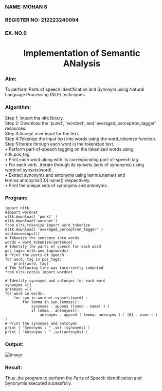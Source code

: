 ### NAME: MOHAN S
### REGISTER NO: 212223240094
### EX. NO.6

<H1 ALIGN =CENTER>Implementation of Semantic ANalysis</H1>

### Aim: 
To perform Parts of speech identification and Synonym using Natural Language Processing (NLP) techniques.  
 
### Algorithm:
Step 1: Import the nltk library.<br>
Step 2: Download the 'punkt', 'wordnet', and 'averaged_perceptron_tagger' resources.<br>
Step 3:Accept user input for the text.<br>
Step 4:Tokenize the input text into words using the word_tokenize function.<br>
Step 5:Iterate through each word in the tokenized text.<br>
•	Perform part-of-speech tagging on the tokenized words using nltk.pos_tag.<br>
•	Print each word along with its corresponding part-of-speech tag.<br>
•	For each verb , iterate through its synsets (sets of synonyms) using wordnet.synsets(word).<br>
•	Extract synonyms and antonyms using lemma.name() and lemma.antonyms()[0].name() respectively.<br>
•	Print the unique sets of synonyms and antonyms.

### Program:
```
import nltk
#import wordnet
nltk.download( 'punkt' )
nltk.download('wordnet')
from nltk.tokenize import word_tokenize
nltk.download( 'averaged_perceptron_tagger' )
sentence=input()
# Tokenize the sentence into words
words = word_tokenize(sentence)
# Identify the parts of speech for each word
pos_tags= nltk.pos_tag(words)
# Print the parts of speech
for word, tag in pos_tags:
    print(word, tag)
# The following line was incorrectly indented
from nltk.corpus import wordnet

# Identify synonyms and antonyms for each word
synonyms =[]
antonyms =[]
for word in words:
    for syn in wordnet.synsets(word) :
        for lemma in syn.lemmas():
            synonyms . append (lemma . name( ) )
            if lemma . antonyms():
                antonyms . append ( lemma. antonyms ( ) [0] . name ( ) )
# Print the synonyms and antonyms
print ( "Synonyms : " ,set (synonyms) )
print ( "Antonyms : " ,set(antonyms) )
```
### Output:
![image](https://github.com/user-attachments/assets/907a7028-44d8-497f-9cc5-408a1765fab9)
### Result:
Thus ,the program to perform the Parts of Speech identification and Synonymis executed sucessfully.
